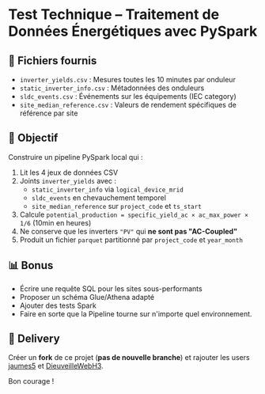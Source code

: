 # Test Technique – Traitement de Données Énergétiques avec PySpark

## 📁 Fichiers fournis

- `inverter_yields.csv` : Mesures toutes les 10 minutes par onduleur
- `static_inverter_info.csv` : Métadonnées des onduleurs
- `sldc_events.csv` : Événements sur les équipements (IEC category)
- `site_median_reference.csv` : Valeurs de rendement spécifiques de référence par site

## 🎯 Objectif

Construire un pipeline PySpark local qui :

1. Lit les 4 jeux de données CSV
2. Joints `inverter_yields` avec :
   - `static_inverter_info` via `logical_device_mrid`
   - `sldc_events` en chevauchement temporel
   - `site_median_reference` sur `project_code` et `ts_start`
3. Calcule `potential_production = specific_yield_ac × ac_max_power × 1/6` (10min en heures)
4. Ne conserve que les inverters `"PV"` qui **ne sont pas "AC-Coupled"**
5. Produit un fichier `parquet` partitionné par `project_code` et `year_month`

## 📊 Bonus

- Écrire une requête SQL pour les sites sous-performants
- Proposer un schéma Glue/Athena adapté
- Ajouter des tests Spark
- Faire en sorte que la Pipeline tourne sur n'importe quel environnement.

## 🚚 Delivery

Créer un **fork** de ce projet (**pas de nouvelle branche**) et rajouter les users [jaumes5](https://github.com/jaumes5) et 
[DieuveilleWebH3](https://github.com/DieuveilleWebH3).

Bon courage !
